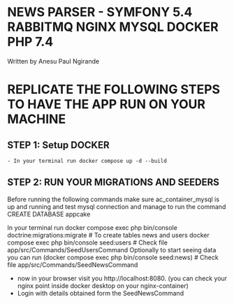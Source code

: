# NEWS PARSER - SYMFONY 5.4 RABBITMQ NGINX MYSQL DOCKER PHP 7.4

Written by Anesu Paul Ngirande


# REPLICATE THE FOLLOWING STEPS TO HAVE THE APP RUN ON YOUR MACHINE

## STEP 1: Setup DOCKER

	- In your terminal run docker compose up -d --build

## STEP 2: RUN YOUR MIGRATIONS AND SEEDERS
Before running the following commands make sure ac_container_mysql is up and running and test mysql connection and manage to run the command CREATE DATABASE appcake

In your terminal run 
docker compose exec php bin/console doctrine:migrations:migrate # To create tables news and users
docker compose exec php bin/console seed:users # Check file app/src/Commands/SeedUsersCommand
Optionally to start seeing data you can run (docker compose exec php bin/console seed:news)  # Check file app/src/Commands/SeedNewsCommand
	
- now in your browser visit you http://localhost:8080. (you can check your nginx point inside docker desktop on your nginx-container)
- Login with details obtained form the SeedNewsCommand